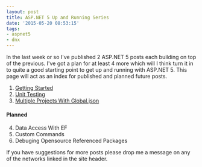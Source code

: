 ```yaml
---
layout: post
title: ASP.NET 5 Up and Running Series
date: '2015-05-20 08:53:15'
tags:
- aspnet5
- dnx
---
```


In the last week or so I've published 2 ASP.NET 5 posts each building on top of the previous. I've got a plan for at least 4 more which will I think turn it in to quite a good starting point to get up and running with ASP.NET 5. This page will act as an index for published and planned future posts.

1. [Getting Started](https://gavindraper.com/2015/05/13/asp-net-5-vs-code-and-osx-getting-started/)
1. [Unit Testing](https://gavindraper.com/2015/05/19/asp-net-5-on-os-x-unit-testing/)
1. [Multiple Projects With Global.json](https://gavindraper.com/2015/05/20/asp-net-5-multiple-projects-and-global-json/)

#### Planned
4. Data Access With EF
5. Custom Commands
6. Debuging Opensource Referenced Packages


If you have suggestions for more posts please drop me a message on any of the networks linked in the site header.